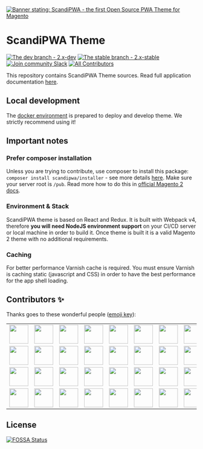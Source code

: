<a href="https://demo.scandipwa.com">
  <img src="https://repository-images.githubusercontent.com/174561264/283d7880-15e6-11ea-894e-5b04d2a1ad5c" alt="Banner stating: ScandiPWA - the first Open Source PWA Theme for Magento">
</a>

# ScandiPWA Theme

[![The dev branch - 2.x-dev](https://img.shields.io/badge/dev%20branch-2.x--dev-blue)](https://github.com/scandipwa/base-theme/tree/2.x-dev)
[![The stable branch - 2.x-stable](https://img.shields.io/badge/stable%20branch-2.x--stable-blue)](https://github.com/scandipwa/base-theme/tree/2.x-stable)
[![Join community Slack](https://img.shields.io/badge/join-community%20slack-brightgreen)](https://join.slack.com/t/scandipwa/shared_invite/enQtNzE2Mjg1Nzg3MTg5LTQwM2E2NmQ0NmQ2MzliMjVjYjQ1MTFiYWU5ODAyYTYyMGQzNWM3MDhkYzkyZGMxYTJlZWI1N2ExY2Q1MDMwMTk)
[![All Contributors](https://img.shields.io/badge/all_contributors-38-orange.svg)](#contributors)
<!--
[![Codacy Badge](https://api.codacy.com/project/badge/Grade/839cbb593b36432faecd5da0c3844ca8)](https://www.codacy.com/app/ScandiPWA/base-theme?utm_source=github.com&amp;utm_medium=referral&amp;utm_content=scandipwa/base-theme&amp;utm_campaign=Badge_Grade)
[![FOSSA Status](https://app.fossa.io/api/projects/git%2Bgithub.com%2Fscandipwa%2Fbase-theme.svg?type=shield)](https://app.fossa.io/projects/git%2Bgithub.com%2Fscandipwa%2Fbase-theme?ref=badge_shield)
-->


This repository contains ScandiPWA Theme sources. Read full application documentation [here](https://docs.scandipwa.com/#/theme/01-Project).

## Local development

The [docker environment](https://github.com/scandipwa/scandipwa-base) is prepared to deploy and develop theme. We strictly recommend using it!

## Important notes

### Prefer composer installation

Unless you are trying to contribute, use composer to install this package: `composer install scandipwa/installer` - see more details [here](https://github.com/scandipwa/installer). Make sure your server root is `/pub`. Read more how to do this in [official Magento 2 docs](https://devdocs.magento.com/guides/v2.3/install-gde/tutorials/change-docroot-to-pub.html).

### Environment & Stack

ScandiPWA theme is based on React and Redux. It is built with Webpack v4, therefore **you will need NodeJS environment support** on your CI/CD server or local machine in order to build it. Once theme is built it is a valid Magento 2 theme with no additional requirements.

### Caching

For better performance Varnish cache is required. You must ensure Varnish is caching static (javascript and CSS) in order to have the best performance for the app shell loading.

## Contributors ✨

Thanks goes to these wonderful people ([emoji key](https://allcontributors.org/docs/en/emoji-key)):

<!-- ALL-CONTRIBUTORS-LIST:START - Do not remove or modify this section -->
<!-- prettier-ignore-start -->
<!-- markdownlint-disable -->
<table>
  <tr>
    <td align="center"><a href="https://github.com/alujane"><img src="https://avatars3.githubusercontent.com/u/12761386?v=4" width="50px;" alt=""/></a></td>
    <td align="center"><a href="https://github.com/dmitrijs-voronovs"><img src="https://avatars2.githubusercontent.com/u/53301511?v=4" width="50px;" alt=""/></a></td>
    <td align="center"><a href="https://github.com/edgars1337"><img src="https://avatars1.githubusercontent.com/u/53514184?v=4" width="50px;" alt=""/></a></td>
    <td align="center"><a href="https://www.linkedin.com/in/reinis-mazeiks/"><img src="https://avatars0.githubusercontent.com/u/11248241?v=4" width="50px;" alt=""/></a></td>
    <td align="center"><a href="https://github.com/aleksandrsho"><img src="https://avatars3.githubusercontent.com/u/33932820?v=4" width="50px;" alt=""/></a></td>
    <td align="center"><a href="https://github.com/atravkovs"><img src="https://avatars0.githubusercontent.com/u/12703177?v=4" width="50px;" alt=""/></a></td>
    <td align="center"><a href="https://github.com/ErnestsVerins"><img src="https://avatars1.githubusercontent.com/u/57095300?v=4" width="50px;" alt=""/></a></td>
    <td align="center"><a href="http://scandiweb.com"><img src="https://avatars3.githubusercontent.com/u/56016827?v=4" width="50px;" alt=""/></a></td>
    <td align="center"><a href="https://github.com/mgmanoj"><img src="https://avatars3.githubusercontent.com/u/13735397?v=4" width="50px;" alt=""/></a></td>
    <td align="center"><a href="https://github.com/ainarssondors"><img src="https://avatars1.githubusercontent.com/u/48548028?v=4" width="50px;" alt=""/></a></td>
  </tr>
  <tr>
    <td align="center"><a href="https://github.com/vladimirsm"><img src="https://avatars2.githubusercontent.com/u/28219370?v=4" width="50px;" alt=""/></a></td>
    <td align="center"><a href="https://github.com/ybutrameev"><img src="https://avatars1.githubusercontent.com/u/38831994?v=4" width="50px;" alt=""/></a></td>
    <td align="center"><a href="https://github.com/atachh"><img src="https://avatars1.githubusercontent.com/u/13818833?v=4" width="50px;" alt=""/></a></td>
    <td align="center"><a href="https://github.com/eli-l"><img src="https://avatars2.githubusercontent.com/u/7448649?v=4" width="50px;" alt=""/></a></td>
    <td align="center"><a href="https://twitter.com/RaivisDejus"><img src="https://avatars0.githubusercontent.com/u/5319134?v=4" width="50px;" alt=""/></a></td>
    <td align="center"><a href="http://kandrejevs.com"><img src="https://avatars1.githubusercontent.com/u/4084128?v=4" width="50px;" alt=""/></a></td>
    <td align="center"><a href="https://github.com/mageprincess"><img src="https://avatars2.githubusercontent.com/u/17780518?v=4" width="50px;" alt=""/></a></td>
    <td align="center"><a href="https://github.com/IndarsL"><img src="https://avatars1.githubusercontent.com/u/25637231?v=4" width="50px;" alt=""/></a></td>
    <td align="center"><a href="https://github.com/robertsbriedis"><img src="https://avatars1.githubusercontent.com/u/51077929?v=4" width="50px;" alt=""/></a></td>
    <td align="center"><a href="https://www.rltsquare.com/"><img src="https://avatars0.githubusercontent.com/u/32421711?v=4" width="50px;" alt=""/></a></td>
  </tr>
  <tr>
    <td align="center"><a href="https://github.com/artursgailis"><img src="https://avatars2.githubusercontent.com/u/40202738?v=4" width="50px;" alt=""/></a></td>
    <td align="center"><a href="https://github.com/mihailspopovs4"><img src="https://avatars3.githubusercontent.com/u/54805724?v=4" width="50px;" alt=""/></a></td>
    <td align="center"><a href="https://github.com/Animimar"><img src="https://avatars2.githubusercontent.com/u/32173359?v=4" width="50px;" alt=""/></a></td>
    <td align="center"><a href="http://teomedia.dk"><img src="https://avatars2.githubusercontent.com/u/8639654?v=4" width="50px;" alt=""/></a></td>
    <td align="center"><a href="https://github.com/alfredsgenkins"><img src="https://avatars1.githubusercontent.com/u/29531824?v=4" width="50px;" alt=""/></a></td>
    <td align="center"><a href="https://github.com/Chevskis"><img src="https://avatars2.githubusercontent.com/u/15198469?v=4" width="50px;" alt=""/></a></td>
    <td align="center"><a href="https://github.com/lianastaskevica"><img src="https://avatars3.githubusercontent.com/u/52198221?v=4" width="50px;" alt=""/></a></td>
    <td align="center"><a href="http://danpiel.net"><img src="https://avatars1.githubusercontent.com/u/367141?v=4" width="50px;" alt=""/></a></td>
    <td align="center"><a href="https://github.com/joy-codilar"><img src="https://avatars2.githubusercontent.com/u/46239833?v=4" width="50px;" alt=""/></a></td>
    <td align="center"><a href="https://github.com/kiran-codilar"><img src="https://avatars1.githubusercontent.com/u/16700298?v=4" width="50px;" alt=""/></a></td>
  </tr>
  <tr>
    <td align="center"><a href="https://github.com/krystian15"><img src="https://avatars3.githubusercontent.com/u/31726767?v=4" width="50px;" alt=""/></a></td>
    <td align="center"><a href="https://github.com/negzu"><img src="https://avatars3.githubusercontent.com/u/46347627?v=4" width="50px;" alt=""/></a></td>
    <td align="center"><a href="https://aarhof.eu"><img src="https://avatars3.githubusercontent.com/u/20708?v=4" width="50px;" alt=""/></a></td>
    <td align="center"><a href="https://github.com/yashkumarsharma"><img src="https://avatars2.githubusercontent.com/u/386162?v=4" width="50px;" alt=""/></a></td>
    <td align="center"><a href="https://github.com/pwalus"><img src="https://avatars1.githubusercontent.com/u/22379159?v=4" width="50px;" alt=""/></a></td>
    <td align="center"><a href="https://github.com/grumpy-pirate"><img src="https://avatars3.githubusercontent.com/u/7815525?v=4" width="50px;" alt=""/></a></td>
    <td align="center"><a href="http://www.magonex.com"><img src="https://avatars1.githubusercontent.com/u/18647834?v=4" width="50px;" alt=""/></a></td>
    <td align="center"><a href="http://jdlms.com"><img src="https://avatars0.githubusercontent.com/u/24616413?v=4" width="50px;" alt=""/></a></td>
    <td align="center"><a href="https://github.com/joostm020"><img src="https://avatars1.githubusercontent.com/u/26708268?v=4" width="50px;" alt=""/></a></td>
    <td align="center"><a href="http://yousef.io"><img src="https://avatars1.githubusercontent.com/u/734823?v=4" width="50px;" alt=""/></a></td>
  </tr>
</table>

<!-- markdownlint-enable -->
<!-- prettier-ignore-end -->
<!-- ALL-CONTRIBUTORS-LIST:END -->

## License

[![FOSSA Status](https://app.fossa.io/api/projects/git%2Bgithub.com%2Fscandipwa%2Fbase-theme.svg?type=large)](https://app.fossa.io/projects/git%2Bgithub.com%2Fscandipwa%2Fbase-theme?ref=badge_large)
